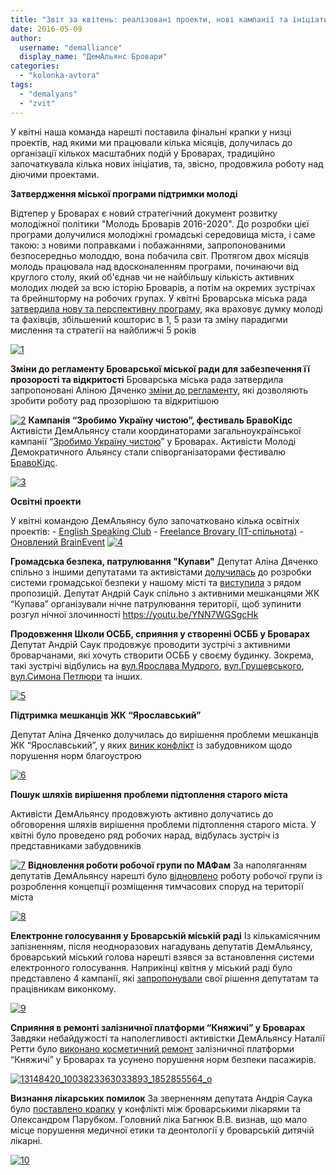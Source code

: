 ```yaml
---
title: "Звіт за квітень: реалізовані проекти, нові кампанії та ініціативи"
date: 2016-05-09
author: 
  username: "demalliance"
  display_name: "ДемАльянс Бровари"
categories: 
  - "kolonka-avtora"
tags: 
  - "demalyans"
  - "zvit"
---
```


У квітні наша команда нарешті поставила фінальні крапки у низці проектів, над якими ми працювали кілька місяців, долучилась до організації кількох масштабних подій у Броварах, традиційно започаткувала кілька нових ініціатив, та, звісно, продовжила роботу над діючими проектами.

**Затвердження міської програми підтримки молоді**

Відтепер у Броварах є новий стратегічний документ розвитку молодіжної політики "Молодь Броварів 2016-2020". До розробки цієї програми долучилися молодіжні громадські середовища міста, і саме такою: з новими поправками і побажаннями, запропонованими безпосередньо молоддю, вона побачила світ. Протягом двох місяців молодь працювала над вдосконаленням програми, починаючи від круглого столу, який об'єднав чи не найбільшу кількість активних молодих людей за всю історію Броварів, а потім на окремих зустрічах та брейншторму на робочих групах. У квітні Броварська міська рада [затвердила нову та перспективну програму](http://docs.brovary.org/p35870/21.04.2016/178-13-07http://docs.brovary.org/p35870/21.04.2016/178-13-07), яка враховує думку молоді та фахівців, збільшений кошторис в 1, 5 рази та зміну парадигми мислення та стратегії на найближчі 5 років

[![1](https://mpz.brovary.org/wp-content/uploads/2016/05/1-1.jpg)](https://mpz.brovary.org/wp-content/uploads/2016/05/1-1.jpg)

**Зміни до регламенту Броварської міської ради для забезпечення її прозорості та відкритості** Броварська міська рада затвердила запропоновані Аліною Дяченко [зміни до регламенту](http://docs.brovary.org/p35806/21.04.2016/194-13-07), які дозволяють зробити роботу рад прозорішою та відкритішою

[![2](https://mpz.brovary.org/wp-content/uploads/2016/05/2-1.jpg)](https://mpz.brovary.org/wp-content/uploads/2016/05/2-1.jpg) **Кампанія “Зробимо Україну чистою”, фестиваль БравоКідс** Активісти ДемАльянсу стали координаторами загальноукраїнської кампанії “[Зробимо Україну чистою](https://mpz.brovary.org/velykyj-subotnyk-brovarchany-zibraly-2000-mishkiv-smittya/)” у Броварах. Активісти Молоді Демократичного Альянсу стали співорганізаторами фестивалю [БравоКідс](https://mpz.brovary.org/bravokids-vesna-fotoreportazh-z-dytyachogo-festyvalyu-v-terminali/).

[![3](https://mpz.brovary.org/wp-content/uploads/2016/05/3-1.jpg)](https://mpz.brovary.org/wp-content/uploads/2016/05/3-1.jpg)

**Освітні проекти**

У квітні командою ДемАльянсу було започатковано кілька освітніх проектів: - [English Speaking Club](https://www.facebook.com/groups/1734938140051576/) - [Freelance Brovary (IT-спільнота)](https://mpz.brovary.org/brovarska-it-spilnota-vidkryvaye-dveri/) - [Оновлений BrainEvent](https://mpz.brovary.org/brovarska-molod-prezentuvala-svoyi-proekty-festyvali-treningy-rozmovni-kluby-kinopokazy/) [![4](https://mpz.brovary.org/wp-content/uploads/2016/05/4-1.jpg)](https://mpz.brovary.org/wp-content/uploads/2016/05/4-1.jpg)

**Громадська безпека, патрулювання "Купави"** Депутат Аліна Дяченко спільно з іншими депутатами та активістами [долучилась](https://www.facebook.com/groups/brovary/permalink/1242333905796573/) до розробки системи громадської безпеки у нашому місті та [виступила](https://www.facebook.com/groups/brovary/permalink/1249028001793830/) з рядом пропозицій. Депутат Андрій Саук спільно з активними мешканцями ЖК “Купава” організували нічне патрулювання території, щоб зупинити розгул нічної злочинності https://youtu.be/YNN7WGSgcHk

**Продовження Школи ОСББ, сприяння у створенні ОСББ у Броварах** Депутат Андрій Саук продовжує проводити зустрічі з активними броварчанами, які хочуть створити ОСББ у своєму будинку. Зокрема, такі зустрічі відбулись на [вул.Ярослава Мудрого](https://www.facebook.com/groups/brovary/permalink/1251296458233651/), [вул.Грушевського](https://www.facebook.com/groups/brovary/permalink/1241905812506049/), [вул.Симона Петлюри](https://www.facebook.com/groups/brovary/permalink/1249889151707715/) та інших.

[![5](https://mpz.brovary.org/wp-content/uploads/2016/05/5-1.jpg)](https://mpz.brovary.org/wp-content/uploads/2016/05/5-1.jpg)

**Підтримка мешканців ЖК “Ярославський”**

Депутат Аліна Дяченко долучилась до вирішення проблеми мешканців ЖК “Ярославський”, у яких [виник конфлікт](https://mpz.brovary.org/porohova-dizhka-brovarskyh-novobudov-u-novyh-mikrorajonah-ne-peredbachyly-dorogy/) із забудовником щодо порушення норм благоустрою

[![6](https://mpz.brovary.org/wp-content/uploads/2016/05/6-1.jpg)](https://mpz.brovary.org/wp-content/uploads/2016/05/6-1.jpg)

**Пошук шляхів вирішення проблеми підтоплення старого міста**

Активісти ДемАльянсу продовжують активно долучатись до обговорення шляхів вирішення проблеми підтоплення старого міста. У квітні було проведено ряд робочих нарад, відбулась зустріч із представниками забудовників

[![7](https://mpz.brovary.org/wp-content/uploads/2016/05/7-1.jpg)](https://mpz.brovary.org/wp-content/uploads/2016/05/7-1.jpg) **Відновлення роботи робочої групи по МАФам** За наполяганням депутатів ДемАльянсу нарешті було [відновлено](https://mpz.brovary.org/zavtra-u-miskradi-vyrishuvatymut-shho-robyty-z-mafamy-u-brovarah/) роботу робочої групи із розроблення концепції розміщення тимчасових споруд на території міста

[![8](https://mpz.brovary.org/wp-content/uploads/2016/05/8-1.jpg)](https://mpz.brovary.org/wp-content/uploads/2016/05/8-1.jpg)

**Електронне голосування у Броварській міській раді** Із кількамісячним запізненням, після неодноразових нагадувань депутатів ДемАльянсу, броварський міський голова нарешті взявся за встановлення системи електронного голосування. Наприкінці квітня у міський раді було представлено 4 кампанії, які [запропонували](https://www.facebook.com/groups/brovary/permalink/1251243164905647/) свої рішення депутатам та працівникам виконкому.

[![9](https://mpz.brovary.org/wp-content/uploads/2016/05/9-1.jpg)](https://mpz.brovary.org/wp-content/uploads/2016/05/9-1.jpg)

**Сприяння в ремонті залізничної платформи “Княжичі” у Броварах** Завдяки небайдужості та наполегливості активістки ДемАльянсу Наталії Ретти було [виконано косметичний ремонт](https://www.facebook.com/groups/757403080965685/permalink/1018629594843031/) залізничної платформи “Княжичі” у Броварах та усунено порушення норм безпеки пасажирів.

[![13148420_1003823363033893_1852855564_o](https://mpz.brovary.org/wp-content/uploads/2016/05/13148420_1003823363033893_1852855564_o.jpg)](https://mpz.brovary.org/wp-content/uploads/2016/05/13148420_1003823363033893_1852855564_o.jpg)

**Визнання лікарських помилок** За зверненням депутата Андрія Саука було [поставлено крапку](https://www.facebook.com/photo.php?fbid=1164621923561923&set=gm.1241051162591514&ENGINE=3&theater) у конфлікті між броварськими лікарями та Олександром Парубком. Головний ліка Багнюк В.В. визнав, що мало місце порушення медичної етики та деонтології у броварській дитячій лікарні.

[![10](https://mpz.brovary.org/wp-content/uploads/2016/05/10.jpg)](https://mpz.brovary.org/wp-content/uploads/2016/05/10.jpg)
